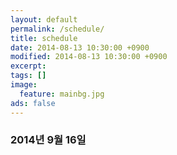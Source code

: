 ```yaml
---
layout: default
permalink: /schedule/
title: schedule
date: 2014-08-13 10:30:00 +0900
modified: 2014-08-13 10:30:00 +0900
excerpt:
tags: []
image:
  feature: mainbg.jpg
ads: false  
---
```


### 2014년 9월 16일
